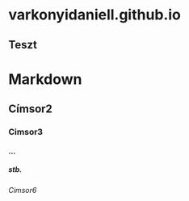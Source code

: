 # varkonyidaniell.github.io
## Teszt

# Markdown
## Címsor2
### Cimsor3
#### ...
##### stb.
###### Cimsor6